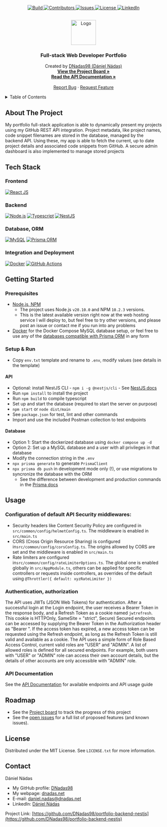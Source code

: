 <p align="center">
  <a href="https://github.com/DNadas98/portfolio-backend-nestjs/actions/workflows/nodejs.yml">
    <img src="https://img.shields.io/github/actions/workflow/status/DNadas98/portfolio-backend-nestjs/nodejs.yml?style=for-the-badge" alt="Build">
  </a>
  <a href="https://github.com/DNadas98/portfolio-backend-nestjs/graphs/contributors">
    <img src="https://img.shields.io/github/contributors/DNadas98/portfolio-backend-nestjs.svg?style=for-the-badge" alt="Contributors">
  </a>
  <a href="https://github.com/DNadas98/portfolio-backend-nestjs/issues">
    <img src="https://img.shields.io/github/issues/DNadas98/portfolio-backend-nestjs.svg?style=for-the-badge" alt="Issues">
  </a>
  <a href="https://github.com/DNadas98/portfolio-backend-nestjs/blob/master/LICENSE.txt">
    <img src="https://img.shields.io/github/license/DNadas98/portfolio-backend-nestjs.svg?style=for-the-badge" alt="License">
  </a>
  <a href="https://linkedin.com/in/daniel-nadas">
    <img src="https://img.shields.io/badge/-LinkedIn-black.svg?style=for-the-badge&logo=linkedin&colorB=555" alt="LinkedIn">
  </a>
</p>

<br xmlns="http://www.w3.org/1999/html"/>
<div align="center">
  <a href="https://github.com/DNadas98/portfolio-backend-nestjs">
    <img src="https://avatars.githubusercontent.com/u/125133206?v=4" alt="Logo" width="80" height="80">
  </a>

<h3 align="center">Full-stack Web Developer Portfolio</h3>
  <p align="center">
    Created by <a href="https://github.com/DNadas98">DNadas98 (Dániel Nádas)</a>
    <br />
    <a href="https://github.com/users/DNadas98/projects/3"><strong>View the Project Board »</strong></a>
    <br />
    <a href="https://www.postman.com/cc-tasx/workspace/dnadas98-public/documentation/30693601-153ba7e4-663e-46da-b37c-7c6e95493b00"><strong>Read the API Documentation »</strong></a>
    <br />
    <br />
    <a href="https://github.com/DNadas98/portfolio-backend-nestjs/issues">Report Bug</a>
    ·
    <a href="https://github.com/DNadas98/portfolio-backend-nestjs/issues">Request Feature</a>
  </p>
</div>

<details>
  <summary>Table of Contents</summary>
  <ol>
    <li>
      <a href="#about-the-project">About The Project</a>
      <ul>
        <li><a href="#tech-stack">Tech Stack</a></li>
      </ul>
    </li>
    <li>
      <a href="#getting-started">Getting Started</a>
      <ul>
        <li><a href="#prerequisites">Prerequisites</a></li>
        <li><a href="#setup--run">Setup and run</a></li>
      </ul>
    </li>
    <li>
      <a href="#usage">Usage</a>
      <ul>
        <li><a href="#configuration-of-default-api-security-middlewares">Configuration of default API security middlewares</a></li>
        <li><a href="#authentication-authorization">Authentication, authorization</a></li>
        <li><a href="#api-documentation">API Documentation</a></li>
      </ul>
    </li>
    <li><a href="#roadmap">Roadmap</a></li>
    <li><a href="#license">License</a></li>
    <li><a href="#contact">Contact</a></li>
  </ol>
</details>

## About The Project

My portfolio full-stack application is able to dynamically present my projects using my
GitHub REST API integration. Project metadata, like project names, code snippet
filenames are stored in the database, managed by the backend API. Using these, my app
is able to fetch the current, up to date project details and associated code snippets from
GitHub. A secure admin dashboard is also implemented to manage stored projects

## Tech Stack

### Frontend

[![React JS](https://img.shields.io/badge/-React_JS-60D9FA?style=for-the-badge&logo=react&logoColor=black)](https://react.dev/)

### Backend

[![Node.js](https://img.shields.io/badge/-Node.js-339933?style=for-the-badge&logo=node.js&logoColor=black)](https://nodejs.org/en)
[![Typescript](https://img.shields.io/badge/-Typescript-3178C6?style=for-the-badge&logo=typescript&logoColor=black)](https://www.typescriptlang.org/)
[![NestJS](https://img.shields.io/badge/-NestJS-E02329?style=for-the-badge&logo=nestjs&logoColor=black)](https://nestjs.com/)

### Database, ORM

[![MySQL](https://img.shields.io/badge/-MySQL-4479A1?style=for-the-badge&logo=mysql&logoColor=black)](https://www.mysql.com/)
[![Prisma ORM](https://img.shields.io/badge/-Prisma_ORM-2D3748?style=for-the-badge&logo=prisma&logoColor=black)](https://www.prisma.io/)

### Integration and Deployment

[![Docker](https://img.shields.io/badge/-Docker-1d63ed?style=for-the-badge&logo=docker&logoColor=black)](https://www.docker.com/)
[![GitHub Actions](https://img.shields.io/badge/-GitHub_Actions-2088FF?style=for-the-badge&logo=github-actions&logoColor=black)](https://github.com/features/actions)

## Getting Started

### Prerequisites

- [Node.js, NPM](https://nodejs.org/en/download)
  - The project uses Node.js `v20.10.0` and NPM `10.2.3` versions.
  - This is the latest available version right now at the web hosting service I will
    deploy to, but feel free to try other versions, and please post an issue or
    contact me if you run into any problems
- [Docker](https://www.docker.com/) for the Docker Compose MySQL database setup, or
  feel free to use any of
  the [databases compatible with Prisma ORM](https://www.prisma.io/docs/orm/reference/supported-databases)
  in any form

### Setup & Run

- Copy `env.txt` template and rename to `.env`, modify values (see details in the
  template)

#### API

- Optional: install NestJS
  CLI - `npm i -g @nestjs/cli` - See [NestJS docs](https://docs.nestjs.com/#installation)
- Run `npm install` to install the project
- Run `npm build` to compile typescript
- Set up and start the database (required to start the server on purpose)
- `npm start` or `node dist/main`
- See `package.json` for test, lint and other commands
- Import and use the included Postman collection to test endpoints

#### Database

- Option 1: Start the dockerized database using `docker compose up -d`
- Option 2: Set up a MySQL database and a user with all privileges in that database
- Modify the connection string in the `.env`
- `npx prisma generate` to generate `PrismaClient`
- `npx prisma db push` in development mode only (!), or use migrations to syncronize the
  database with the ORM
  - See the difference between development and production commands in
    the [Prisma docs](https://www.prisma.io/docs/orm/prisma-migrate/workflows/development-and-production)

## Usage

### Configuration of default API Security middlewares:

- Security headers like Content Security Policy are configured in
  `src/common/config/helmetConfig.ts`. The middleware is enabled in `src/main.ts`
- CORS (Cross Origin Resource Sharing) is configured in`src/common/config/corsConfig.ts`.
  The origins allowed by CORS are set and the middleware is enabled in `src/main.ts`
- Rate limiters are configured in`src/common/config/rateLimiterOptions.ts`.
  The global one is enabled globally in `src/AppModule.ts`, others can be applied for
  specific controllers or requests inside controllers, as overrides of the default
  using `@Throttler({ default: xyzRateLimiter })`

### Authentication, authorization

The API uses JWTs (JSON Web Tokens) for authentication. After a successful login at the
Login endpoint, the user receives a Bearer Token in the response body, and a Refresh Token
as a cookie named `jwtrefresh`. This cookie is HTTPOnly, SameSite = "strict", Secure)
Secured endpoints can be accessed by supplying the Bearer Token in the Authorization
header as "Bearer ".
If the access token has expired, a new access token can be requested using the Refresh
endpoint, as long as the Refresh Token is still valid and available as a cookie.
The API uses a simple form of Role Based Access Control, current valid roles are "USER"
and "ADMIN". A list of allowed roles is defined for all secured endpoints. For example,
both users with "USER" or "ADMIN" role can access their own account details, but the
details of other accounts are only accessible with "ADMIN" role.

### API Documentation

See
the [API Documentation](https://www.postman.com/cc-tasx/workspace/dnadas98-public/documentation/30693601-153ba7e4-663e-46da-b37c-7c6e95493b00)
for available endpoints and API usage guide

## Roadmap

- See the [Project board](https://github.com/users/DNadas98/projects/3) to track the
  progress of this project
- See the [open issues](https://github.com/DNadas98/portfolio-backend-nestjs/issues) for a
  full list of proposed features (and known issues).

## License

Distributed under the MIT License. See `LICENSE.txt` for more information.

## Contact

Dániel Nádas

- My GitHub profile: [DNadas98](https://github.com/DNadas98)
- My webpage: [dnadas.net](https://dnadas.net)
- E-mail: [daniel.nadas@dnadas.net](mailto:daniel.nadas@dnadas.net)
- LinkedIn: [Dániel Nádas](https://www.linkedin.com/in/daniel-nadas)

Project
Link: [https://github.com/DNadas98/portfolio-backend-nestjs](https://github.com/DNadas98/portfolio-backend-nestjs)


